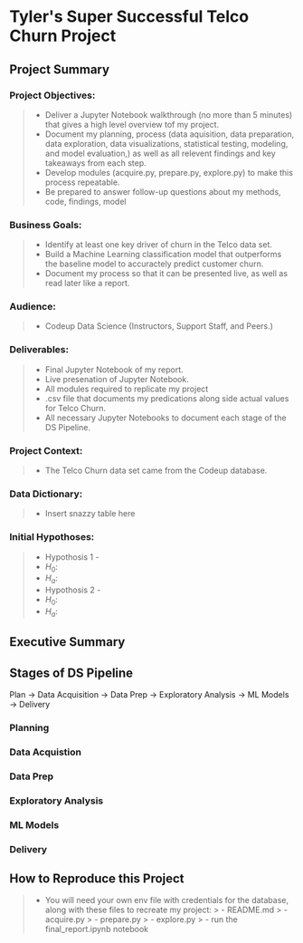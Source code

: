 # Tyler's Super Successful Telco Churn Project

## Project Summary

### Project Objectives:
> - Deliver a Jupyter Notebook walkthrough (no more than 5 minutes) that gives a high level overview tof my project.
> - Document my planning, process (data aquisition, data preparation, data exploration, data visualizations, statistical testing, modeling, and model evaluation,) as well as all relevent findings and key takeaways from each step.
> - Develop modules (acquire.py, prepare.py, explore.py) to make this process repeatable.
> - Be prepared to answer follow-up questions about my methods, code, findings, model

### Business Goals:
> - Identify at least one key driver of churn in the Telco data set.
> - Build a Machine Learning classification model that outperforms the baseline model to accuractely predict customer churn.
> - Document my process so that it can be presented live, as well as read later like a report.

### Audience:
> - Codeup Data Science (Instructors, Support Staff, and Peers.)

### Deliverables:
> - Final Jupyter Notebook of my report.
> - Live presenation of Jupyter Notebook.
> - All modules required to replicate my project
> - .csv file that documents my predications along side actual values for Telco Churn.
> - All necessary Jupyter Notebooks to document each stage of the DS Pipeline.

### Project Context:
> - The Telco Churn data set came from the Codeup database.

### Data Dictionary:
> - Insert snazzy table here

### Initial Hypothoses:
> - Hypothosis 1 - 
> - $H_0$: 
> - $H_a$: 
> - Hypothosis 2 -
> - $H_0$:
> - $H_a$:

## Executive Summary

## Stages of DS Pipeline
Plan -> Data Acquisition -> Data Prep -> Exploratory Analysis -> ML Models -> Delivery

### Planning

### Data Acquistion

### Data Prep

### Exploratory Analysis

### ML Models

### Delivery

## How to Reproduce this Project
> - You will need your own env file with credentials for the database, along with these files to recreate my project:
    > - README.md
    > - acquire.py
    > - prepare.py
    > - explore.py
    > - run the final_report.ipynb notebook

